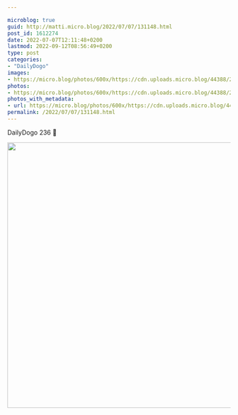 ```yaml
---

microblog: true
guid: http://matti.micro.blog/2022/07/07/131148.html
post_id: 1612274
date: 2022-07-07T12:11:48+0200
lastmod: 2022-09-12T08:56:49+0200
type: post
categories:
- "DailyDogo"
images:
- https://micro.blog/photos/600x/https://cdn.uploads.micro.blog/44388/2022/a3bf563dc5.jpg
photos:
- https://micro.blog/photos/600x/https://cdn.uploads.micro.blog/44388/2022/a3bf563dc5.jpg
photos_with_metadata:
- url: https://micro.blog/photos/600x/https://cdn.uploads.micro.blog/44388/2022/a3bf563dc5.jpg
permalink: /2022/07/07/131148.html
---
```

DailyDogo 236 🐶

<img src="https://micro.blog/photos/600x/https://blog.martin-haehnel.de/uploads/2022/a3bf563dc5.jpg" width="600" height="600" alt="" />
